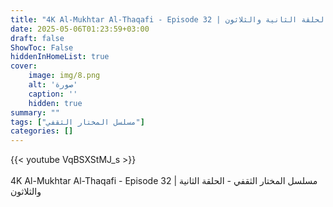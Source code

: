 ```yaml
---
title: "4K Al-Mukhtar Al-Thaqafi - Episode 32 | مسلسل المختار الثقفي - الحلقة الثانية والثلاثون"
date: 2025-05-06T01:23:59+03:00
draft: false
ShowToc: False
hiddenInHomeList: true
cover:
    image: img/8.png
    alt: 'صورة'
    caption: ''
    hidden: true
summary: ""
tags: ["مسلسل المختار الثقفي"]
categories: []
---
```


{{< youtube VqBSXStMJ_s >}}  
<br>
4K Al-Mukhtar Al-Thaqafi - Episode 32 | مسلسل المختار الثقفي - الحلقة الثانية والثلاثون
